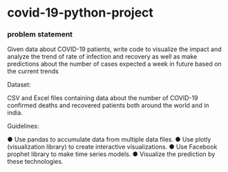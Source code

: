 # covid-19-python-project

### problem statement


Given data about COVID-19 patients, write code to visualize the impact and
analyze the trend of rate of infection and recovery as well as make predictions
about the number of cases expected a week in future based on the current
trends

Dataset:

CSV and Excel files containing data about the number of COVID-19 confirmed
deaths and recovered patients both around the world and in india.

Guidelines:

● Use pandas to accumulate data from multiple data files.
● Use plotly (visualization library) to create interactive visualizations.
● Use Facebook prophet library to make time series models.
● Visualize the prediction by these technologies.
